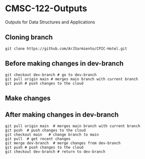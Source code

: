 # CMSC-122-Outputs
Outputs for Data Structures and Applications

## Cloning branch
```shell
git clone https://github.com/ArJSarmiento/CPIC-Hotel.git
```

## Before making changes in dev-branch
```shell
git checkout dev-branch # go to dev-branch
git pull origin main # merges main branch with current branch
git push # push changes to the cloud 
```

## Make changes

## After making changes in dev-branch
```shell
git pull origin main  # merges main branch with current branch
git push  # push changes to the cloud 
git checkout main   # change branch to main
git pull  # get recent changes 
git merge dev-branch  # merge changes from dev-branch
git push # push changes to the cloud 
git checkout dev-branch # return to dev-branch
```
